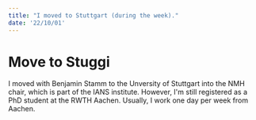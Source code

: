 ```yaml
---
title: "I moved to Stuttgart (during the week)."
date: '22/10/01'
---
```


# Move to Stuggi

I moved with Benjamin Stamm to the Unversity of Stuttgart into the NMH chair, which is part of the IANS institute. However, I'm still registered as a PhD student at the RWTH Aachen. Usually, I work one day per week from Aachen.
